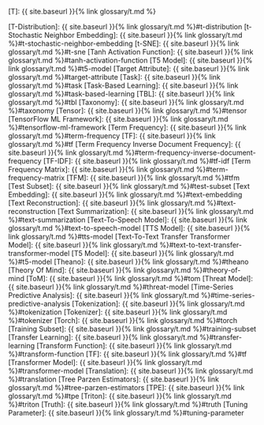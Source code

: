 [T]: {{ site.baseurl }}{% link glossary/t.md %}

[T-Distribution]: {{ site.baseurl }}{% link glossary/t.md %}#t-distribution
[t-Stochastic Neighbor Embedding]: {{ site.baseurl }}{% link glossary/t.md %}#t-stochastic-neighbor-embedding
[t-SNE]: {{ site.baseurl }}{% link glossary/t.md %}#t-sne
[Tanh Activation Function]: {{ site.baseurl }}{% link glossary/t.md %}#tanh-activation-function
[T5 Model]: {{ site.baseurl }}{% link glossary/t.md %}#t5-model
[Target Attribute]: {{ site.baseurl }}{% link glossary/t.md %}#target-attribute
[Task]: {{ site.baseurl }}{% link glossary/t.md %}#task
[Task-Based Learning]: {{ site.baseurl }}{% link glossary/t.md %}#task-based-learning
[TBL]: {{ site.baseurl }}{% link glossary/t.md %}#tbl
[Taxonomy]: {{ site.baseurl }}{% link glossary/t.md %}#taxonomy
[Tensor]: {{ site.baseurl }}{% link glossary/t.md %}#tensor
[TensorFlow ML Framework]: {{ site.baseurl }}{% link glossary/t.md %}#tensorflow-ml-framework
[Term Frequency]: {{ site.baseurl }}{% link glossary/t.md %}#term-frequency
[TF]: {{ site.baseurl }}{% link glossary/t.md %}#tf
[Term Frequency Inverse Document Frequency]: {{ site.baseurl }}{% link glossary/t.md %}#term-frequency-inverse-document-frequency
[TF-IDF]: {{ site.baseurl }}{% link glossary/t.md %}#tf-idf
[Term Frequency Matrix]: {{ site.baseurl }}{% link glossary/t.md %}#term-frequency-matrix
[TFM]: {{ site.baseurl }}{% link glossary/t.md %}#tfm
[Test Subset]: {{ site.baseurl }}{% link glossary/t.md %}#test-subset
[Text Embedding]: {{ site.baseurl }}{% link glossary/t.md %}#text-embedding
[Text Reconstruction]: {{ site.baseurl }}{% link glossary/t.md %}#text-reconstruction
[Text Summarization]: {{ site.baseurl }}{% link glossary/t.md %}#text-summarization
[Text-To-Speech Model]: {{ site.baseurl }}{% link glossary/t.md %}#text-to-speech-model
[TTS Model]: {{ site.baseurl }}{% link glossary/t.md %}#tts-model
[Text-To-Text Transfer Transformer Model]: {{ site.baseurl }}{% link glossary/t.md %}#text-to-text-transfer-transformer-model
[T5 Model]: {{ site.baseurl }}{% link glossary/t.md %}#t5-model
[Theano]: {{ site.baseurl }}{% link glossary/t.md %}#theano
[Theory Of Mind]: {{ site.baseurl }}{% link glossary/t.md %}#theory-of-mind
[ToM]: {{ site.baseurl }}{% link glossary/t.md %}#tom
[Threat Model]: {{ site.baseurl }}{% link glossary/t.md %}#threat-model
[Time-Series Predictive Analysis]: {{ site.baseurl }}{% link glossary/t.md %}#time-series-predictive-analysis
[Tokenization]: {{ site.baseurl }}{% link glossary/t.md %}#tokenization
[Tokenizer]: {{ site.baseurl }}{% link glossary/t.md %}#tokenizer
[Torch]: {{ site.baseurl }}{% link glossary/t.md %}#torch
[Training Subset]: {{ site.baseurl }}{% link glossary/t.md %}#training-subset
[Transfer Learning]: {{ site.baseurl }}{% link glossary/t.md %}#transfer-learning
[Transform Function]: {{ site.baseurl }}{% link glossary/t.md %}#transform-function
[TF]: {{ site.baseurl }}{% link glossary/t.md %}#tf
[Transformer Model]: {{ site.baseurl }}{% link glossary/t.md %}#transformer-model
[Translation]: {{ site.baseurl }}{% link glossary/t.md %}#translation
[Tree Parzen Estimators]: {{ site.baseurl }}{% link glossary/t.md %}#tree-parzen-estimators
[TPE]: {{ site.baseurl }}{% link glossary/t.md %}#tpe
[Triton]: {{ site.baseurl }}{% link glossary/t.md %}#triton
[Truth]: {{ site.baseurl }}{% link glossary/t.md %}#truth
[Tuning Parameter]: {{ site.baseurl }}{% link glossary/t.md %}#tuning-parameter

